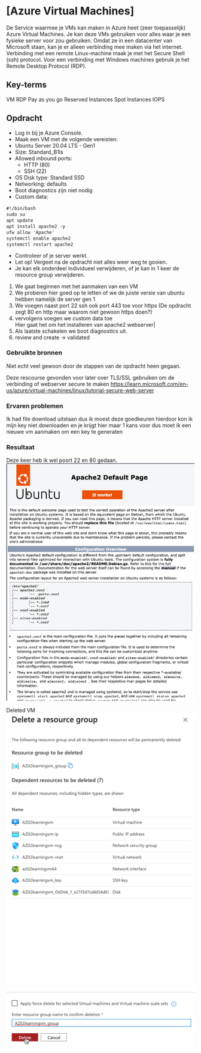 # [Azure Virtual Machines]
De Service waarmee je VMs kan maken in Azure heet (zeer toepasselijk) Azure Virtual Machines. Je kan deze VMs gebruiken voor alles waar je een fysieke server voor zou gebruiken. Omdat ze in een datacenter van Microsoft staan, kan je er alleen verbinding mee maken via het internet. Verbinding met een remote Linux-machine maak je met het Secure Shell (ssh) protocol. Voor een verbinding met Windows machines gebruik je het Remote Desktop Protocol (RDP).

## Key-terms
VM
RDP
Pay as you go
Reserved Instances
Spot Instances
IOPS

## Opdracht
- Log in bij je Azure Console.
- Maak een VM met de volgende vereisten:
- Ubuntu Server 20.04 LTS - Gen1
- Size: Standard_B1ls
- Allowed inbound ports:
    - HTTP (80)
    - SSH (22)
- OS Disk type: Standard SSD
- Networking: defaults
- Boot diagnostics zijn niet nodig
- Custom data: 
~~~
#!/bin/bash  
sudo su  
apt update  
apt install apache2 -y  
ufw allow 'Apache'  
systemctl enable apache2  
systemctl restart apache2
~~~
- Controleer of je server werkt.
- Let op! Vergeet na de opdracht niet alles weer weg te gooien.
- Je kan elk onderdeel individueel verwijderen, of je kan in 1 keer de resource group verwijderen.

1. We gaat beginnen met het aanmaken van een VM
2. We proberen hier goed op te letten of we de juiste versie van ubuntu hebben namelijk de server gen 1
3. We voegen naast port 22 ssh ook port 443 toe voor https (De opdracht zegt 80 en http maar waarom niet gewoon https doen?)
4. vervolgens voegen we custom data toe  
    Hier gaat het om het installeren van apache2 webserver|
5. Als laatste schakelen we boot diagnostics uit.
6. review and create -> validated


### Gebruikte bronnen
Niet echt veel gewoon door de stappen van de opdracht heen gegaan.

Deze rescourse gevonden voor later over TLS/SSL gebruiken om de verbinding of webserver secure te maken
https://learn.microsoft.com/en-us/azure/virtual-machines/linux/tutorial-secure-web-server

### Ervaren problemen
Ik had file download uitstaan dus ik moest deze goedkeuren hierdoor kon ik mijn key niet downloaden en je krijgt hier maar 1 kans voor dus moet ik een nieuwe vm aanmaken om een key te generaten

### Resultaat
Deze keer heb ik wel poort 22 en 80 gedaan.
![Webserver](<../00_includes/AZ-02/Webserver working.png>)

Deleted VM
![DeleteRgroup](../00_includes/AZ-02/DeleteRgroup.png)

